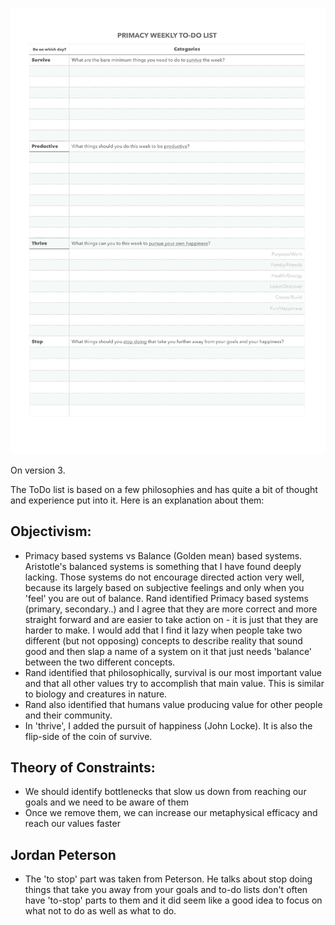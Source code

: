 ![todo_list](/todo_list.png?raw=true "ToDo List")

On version 3.

The ToDo list is based on a few philosophies and has quite a bit of thought and experience put into it.
Here is an explanation about them:


## Objectivism: 
- Primacy based systems vs Balance (Golden mean) based systems. Aristotle's balanced systems is something that I have found deeply lacking. Those systems do not encourage directed action very well, because its largely based on subjective feelings and only when you 'feel' you are out of balance. Rand identified Primacy based systems (primary, secondary..) and I agree that they are more correct and more straight forward and are easier to take action on - it is just that they are harder to make. I would add that I find it lazy when people take two different (but not opposing) concepts to describe reality that sound good and then slap a name of a system on it that just needs 'balance' between the two different concepts. 
- Rand identified that philosophically, survival is our most important value and that all other values try to accomplish that main value. This is similar to biology and creatures in nature.
- Rand also identified that humans value producing value for other people and their community. 
- In 'thrive', I added the pursuit of happiness (John Locke). It is also the flip-side of the coin of survive.

## Theory of Constraints:
- We should identify bottlenecks that slow us down from reaching our goals and we need to be aware of them
- Once we remove them, we can increase our metaphysical efficacy and reach our values faster

## Jordan Peterson
- The 'to stop' part was taken from Peterson. He talks about stop doing things that take you away from your goals and to-do lists don't often have 'to-stop' parts to them and it did seem like a good idea to focus on what not to do as well as what to do.


